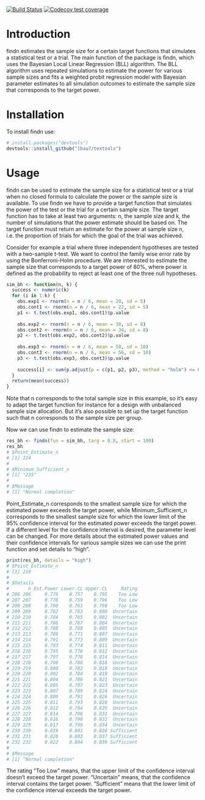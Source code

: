 
<!-- README.md is generated from README.Rmd. -->
<!-- badges: start -->

[![Build
Status](https://travis-ci.com/lbau7/findn.svg?branch=master)](https://travis-ci.com/lbau7/findn)
[![Codecov test
coverage](https://codecov.io/gh/lbau7/findn/branch/master/graph/badge.svg)](https://codecov.io/gh/lbau7/findn?branch=master)
<!-- badges: end -->

# Introduction

findn estimates the sample size for a certain target functions that
simulates a statistical test or a trial. The main function of the
package is findn, which uses the Bayesian Local Linear Regression (BLL)
algorithm. The BLL algorithm uses repeated simulations to estimate the
power for various sample sizes and fits a weighted probit regression
model with Bayesian parameter estimates to all simulation outcomes to
estimate the sample size that corresponds to the target power.

# Installation

To install findn use:

``` r
# install.packages("devtools")
devtools::install_github("lbau7/textools")
```

# Usage

findn can be used to estimate the sample size for a statistical test or
a trial when no closed formula to calculate the power or the sample size
is available. To use findn we have to provide a target function that
simulates the power of the test or the trial for a certain sample size.
The target function has to take at least two arguments: n, the sample
size and k, the number of simulations that the power estimate should be
based on. The target function must return an estimate for the power at
sample size n, i.e. the proportion of trials for which the goal of the
trial was achieved.

Consider for example a trial where three independent hypotheses are
tested with a two-sample t-test. We want to control the family wise
error rate by using the Bonferroni-Holm procedure. We are interested to
estimate the sample size that corresponds to a target power of 80%,
where power is defined as the probability to reject at least one of the
three null hypotheses.

``` r
sim_bh <- function(n, k) {
  success <- numeric(k)
  for (i in 1:k) {
    obs.exp1 <- rnorm(n = n / 6, mean = 20, sd = 5)
    obs.cont1 <- rnorm(n = n / 6, mean = 22, sd = 5)
    p1 <- t.test(obs.exp1, obs.cont1)$p.value
    
    obs.exp2 <- rnorm(n = n / 6, mean = 30, sd = 8)
    obs.cont2 <- rnorm(n = n / 6, mean = 34, sd = 8)
    p2 <- t.test(obs.exp2, obs.cont2)$p.value
    
    obs.exp3 <- rnorm(n = n / 6, mean = 50, sd = 10)
    obs.cont3 <- rnorm(n = n / 6, mean = 56, sd = 10)
    p3 <- t.test(obs.exp3, obs.cont3)$p.value
    
    success[i] <- sum(p.adjust(p = c(p1, p2, p3), method = "holm") <= 0.05) > 0
  }
  return(mean(success))
}
```

Note that n corresponds to the total sample size in this example, so
it’s easy to adapt the target function for instance for a design with
unbalanced sample size allocation. But it’s also possible to set up the
target function such that n corresponds to the sample size per group.

Now we can use findn to estimate the sample size:

``` r
res_bh <- findn(fun = sim_bh, targ = 0.8, start = 100)
res_bh
# $Point_Estimate_n
# [1] 224
# 
# $Minimum_Sufficient_n
# [1] "235"
# 
# $Message
# [1] "Normal completion"
```

Point\_Estimate\_n corresponds to the smallest sample size for which the
estimated power exceeds the target power, while Minimum\_Sufficient\_n
corresponds to the smallest sample size for which the lower limit of the
95% confidence interval for the estimated power exceeds the target
power. If a different level for the confidence interval is desired, the
parameter level can be changed. For more details about the estimated
power values and their confidence intervals for various sample sizes we
can use the print function and set details to “high”.

``` r
print(res_bh, details = "high")
# $Point_Estimate_n
# [1] 219
# 
# $Details
#       n Est.Power Lower.CL Upper.CL     Rating
# 206 206     0.776    0.757    0.795    Too Low
# 207 207     0.778    0.759    0.796    Too Low
# 208 208     0.780    0.761    0.798    Too Low
# 209 209     0.782    0.763    0.800  Uncertain
# 210 210     0.784    0.765    0.802  Uncertain
# 211 211     0.786    0.767    0.804  Uncertain
# 212 212     0.788    0.769    0.805  Uncertain
# 213 213     0.789    0.771    0.807  Uncertain
# 214 214     0.791    0.773    0.809  Uncertain
# 215 215     0.793    0.774    0.811  Uncertain
# 216 216     0.795    0.776    0.812  Uncertain
# 217 217     0.797    0.778    0.814  Uncertain
# 218 218     0.798    0.780    0.816  Uncertain
# 219 219     0.800    0.782    0.818  Uncertain
# 220 220     0.802    0.784    0.819  Uncertain
# 221 221     0.804    0.786    0.821  Uncertain
# 222 222     0.805    0.787    0.823  Uncertain
# 223 223     0.807    0.789    0.824  Uncertain
# 224 224     0.809    0.791    0.826  Uncertain
# 225 225     0.811    0.793    0.828  Uncertain
# 226 226     0.812    0.794    0.829  Uncertain
# 227 227     0.814    0.796    0.831  Uncertain
# 228 228     0.816    0.798    0.832  Uncertain
# 229 229     0.817    0.799    0.834  Uncertain
# 230 230     0.819    0.801    0.836 Sufficient
# 231 231     0.820    0.803    0.837 Sufficient
# 232 232     0.822    0.804    0.839 Sufficient
# 
# $Message
# [1] "Normal completion"
```

The rating “Too Low” means, that the upper limit of the confidence
interval doesn’t exceed the target power. “Uncertain” means, that the
confidence interval contains the target power. “Sufficient” means that
the lower limit of the confidence interval exceeds the target power.
